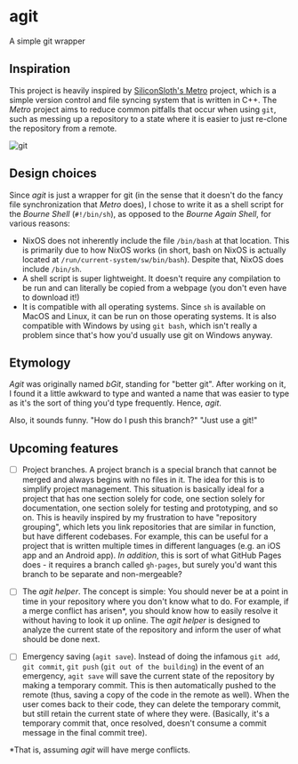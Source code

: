 # agit

A simple git wrapper

## Inspiration

This project is heavily inspired by [SiliconSloth's Metro](https://github.com/SiliconSloth/Metro) project, which is a simple version control and file syncing system that is written in C++. The _Metro_ project aims to reduce common pitfalls that occur when using `git`, such as messing up a repository to a state where it is easier to just re-clone the repository from a remote.

![git](https://imgs.xkcd.com/comics/git.png)

## Design choices

Since _agit_ is just a wrapper for git (in the sense that it doesn't do the fancy file synchronization that _Metro_ does), I chose to write it as a shell script for the _Bourne Shell_ (`#!/bin/sh`), as opposed to the _Bourne Again Shell_, for various reasons:

- NixOS does not inherently include the file `/bin/bash` at that location. This is primarily due to how NixOS works (in short, bash on NixOS is actually located at `/run/current-system/sw/bin/bash`). Despite that, NixOS does include `/bin/sh`.
- A shell script is super lightweight. It doesn't require any compilation to be run and can literally be copied from a webpage (you don't even have to download it!)
- It is compatible with all operating systems. Since `sh` is available on MacOS and Linux, it can be run on those operating systems. It is also compatible with Windows by using `git bash`, which isn't really a problem since that's how you'd usually use git on Windows anyway.

## Etymology

_Agit_ was originally named _bGit_, standing for "better git". After working on it, I found it a little awkward to type and wanted a name that was easier to type as it's the sort of thing you'd type frequently. Hence, _agit_.

Also, it sounds funny. "How do I push this branch?" "Just use a git!"

## Upcoming features

- [ ] Project branches. A project branch is a special branch that cannot be merged and always begins with no files in it. The idea for this is to simplify project management. This situation is basically ideal for a project that has one section solely for code, one section solely for documentation, one section solely for testing and prototyping, and so on. This is heavily inspired by my frustration to have "repository grouping", which lets you link repositories that are similar in function, but have different codebases. For example, this can be useful for a project that is written multiple times in different languages (e.g. an iOS app and an Android app). _In addition_, this is sort of what GitHub Pages does - it requires a branch called `gh-pages`, but surely you'd want this branch to be separate and non-mergeable? 

- [ ] The _agit helper_. The concept is simple: You should never be at a point in time in your repository where you don't know what to do. For example, if a merge conflict has arisen*, you should know how to easily resolve it without having to look it up online. The _agit helper_ is designed to analyze the current state of the repository and inform the user of what should be done next. 

- [ ] Emergency saving (`agit save`). Instead of doing the infamous `git add`, `git commit`, `git push` (`git out of the building`) in the event of an emergency, `agit save` will save the current state of the repository by making a temporary commit. This is then automatically pushed to the remote (thus, saving a copy of the code in the remote as well). When the user comes back to their code, they can delete the temporary commit, but still retain the current state of where they were. (Basically, it's a temporary commit that, once resolved, doesn't consume a commit message in the final commit tree).

*That is, assuming _agit_ will have merge conflicts.

